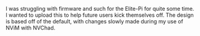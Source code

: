 I was struggling with firmware and such for the Elite-Pi for quite some time. I wanted to upload this to help future users kick themselves off.
The design is based off of the default, with changes slowly made during my use of NViM with NVChad. 

